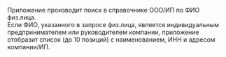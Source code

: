 Приложение производит поиск в справочнике ООО/ИП по ФИО физ.лица.  
Если ФИО, указанного в запросе физ.лица, является индивидуальным предпринимателем 
или руководителем компании, приложение отобразит список (до 10 позиций) с наименованием, ИНН и адресом компании/ИП.